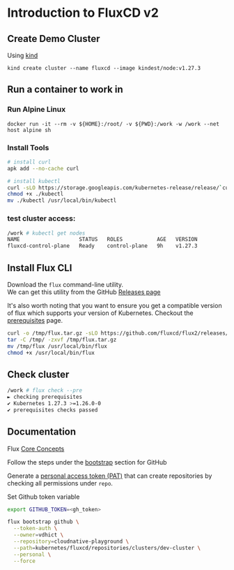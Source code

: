 # Introduction to FluxCD v2

## Create Demo Cluster

Using [kind](https://kind.sigs.k8s.io/) </br>

```
kind create cluster --name fluxcd --image kindest/node:v1.27.3
```
## Run a container to work in

### Run Alpine Linux

```
docker run -it --rm -v ${HOME}:/root/ -v ${PWD}:/work -w /work --net host alpine sh
```

### Install Tools

``` bash
# install curl
apk add --no-cache curl

# install kubectl 
curl -sLO https://storage.googleapis.com/kubernetes-release/release/`curl -s https://storage.googleapis.com/kubernetes-release/release/stable.txt`/bin/linux/amd64/kubectl
chmod +x ./kubectl
mv ./kubectl /usr/local/bin/kubectl
```

### test cluster access:
``` bash
/work # kubectl get nodes
NAME                   STATUS   ROLES           AGE   VERSION
fluxcd-control-plane   Ready    control-plane   9h    v1.27.3
```

## Install Flux CLI

Download the `flux` command-line utility. </br>
We can get this utility from the GitHub [Releases page](https://github.com/fluxcd/flux2/releases) </br>

It's also worth noting that you want to ensure you get a compatible version of flux which supports your version of Kubernetes. Checkout the [prerequisites](https://fluxcd.io/flux/installation/#prerequisites) page. </br>

``` bash
curl -o /tmp/flux.tar.gz -sLO https://github.com/fluxcd/flux2/releases/download/v2.2.3/flux_2.2.3_linux_amd64.tar.gz
tar -C /tmp/ -zxvf /tmp/flux.tar.gz
mv /tmp/flux /usr/local/bin/flux
chmod +x /usr/local/bin/flux
```

## Check cluster

``` bash
/work # flux check --pre
► checking prerequisites
✔ Kubernetes 1.27.3 >=1.26.0-0
✔ prerequisites checks passed
```

## Documentation

Flux [Core Concepts](https://fluxcd.io/flux/concepts/)

Follow the steps under the [bootstrap](https://fluxcd.io/flux/installation/#bootstrap) section for GitHub </br>

Generate a [personal access token (PAT)](https://github.com/settings/tokens/new) that can create repositories by checking all permissions under `repo`.  </br>

Set Github token variable

``` bash
export GITHUB_TOKEN=<gh_token>
```

``` bash
flux bootstrap github \
  --token-auth \
  --owner=vdhict \
  --repository=cloudnative-playground \
  --path=kubernetes/fluxcd/repositories/clusters/dev-cluster \
  --personal \
  --force
